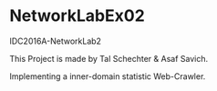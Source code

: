 # NetworkLabEx02
IDC2016A-NetworkLab2

This Project is made by Tal Schechter & Asaf Savich.

Implementing a inner-domain  statistic Web-Crawler.
